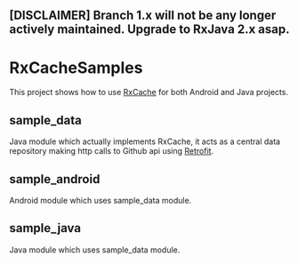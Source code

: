## [DISCLAIMER] Branch 1.x will not be any longer actively maintained. Upgrade to RxJava 2.x asap.

RxCacheSamples
==============
This project shows how to use [RxCache](https://github.com/VictorAlbertos/RxCache) for both Android and Java projects. 

sample_data
-----------
Java module which actually implements RxCache, it acts as a central data repository making http calls to Github api using [Retrofit](https://github.com/square/retrofit). 

sample_android
--------------
Android module which uses sample_data module.

sample_java
-----------
Java module which uses sample_data module.
